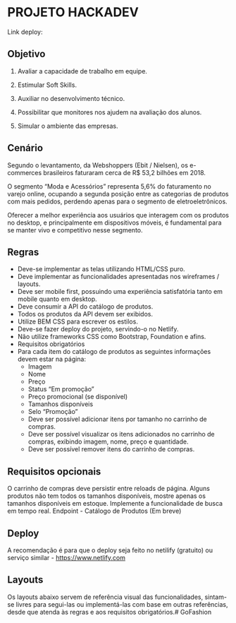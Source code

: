 # PROJETO HACKADEV

Link deploy:

## Objetivo
1. Avaliar a capacidade de trabalho em equipe.

2. Estimular Soft Skills.

3. Auxiliar no desenvolvimento técnico.

4. Possibilitar que monitores nos ajudem na avaliação dos alunos.

5. Simular o ambiente das empresas.

## Cenário
Segundo o levantamento, da Webshoppers (Ebit / Nielsen), os e-commerces brasileiros faturaram cerca de R$ 53,2 bilhões em 2018.

 O segmento “Moda e Acessórios” representa 5,6% do faturamento no varejo online, ocupando a segunda posição entre as categorias de produtos com mais pedidos, perdendo apenas para o segmento de eletroeletrônicos.

 Oferecer a melhor experiência aos usuários que interagem com os produtos no desktop, e principalmente em dispositivos móveis, é fundamental para se manter vivo e competitivo nesse segmento.

## Regras
- Deve-se implementar as telas utilizando HTML/CSS puro.
- Deve implementar as funcionalidades apresentadas nos wireframes / layouts.
- Deve ser mobile first, possuindo uma experiência satisfatória tanto em mobile quanto em desktop.
- Deve consumir a API do catálogo de produtos.
- Todos os produtos da API devem ser exibidos.
- Utilize BEM CSS para escrever os estilos.
- Deve-se fazer deploy do projeto, servindo-o no Netlify.
- Não utilize frameworks CSS como Bootstrap, Foundation e afins.
- Requisitos obrigatórios
- Para cada item do catálogo de produtos as seguintes informações devem estar na página:
  - Imagem
  - Nome
  - Preço
  - Status “Em promoção”
  - Preço promocional (se disponível)
  - Tamanhos disponíveis
  - Selo “Promoção”
  - Deve ser possível adicionar itens por tamanho no carrinho de compras.
  - Deve ser possível visualizar os itens adicionados no carrinho de compras, exibindo imagem, nome, preço e quantidade.
  - Deve ser possível remover itens do carrinho de compras.
## Requisitos opcionais
O carrinho de compras deve persistir entre reloads de página.
Alguns produtos não tem todos os tamanhos disponíveis, mostre apenas os tamanhos disponíveis em estoque.
Implemente a funcionalidade de busca em tempo real.
Endpoint - Catálogo de Produtos
(Em breve)
## Deploy
A recomendação é para que o deploy seja feito no netilify (gratuito) ou serviço similar - https://www.netlify.com

## Layouts
Os layouts abaixo servem de referência visual das funcionalidades, sintam-se livres para segui-las ou implementá-las com base em outras referências, desde que atenda às regras e aos requisitos obrigatórios.# GoFashion
